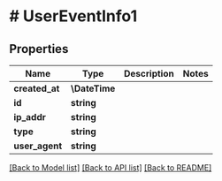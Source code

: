 # # UserEventInfo1

## Properties

Name | Type | Description | Notes
------------ | ------------- | ------------- | -------------
**created_at** | **\DateTime** |  |
**id** | **string** |  |
**ip_addr** | **string** |  |
**type** | **string** |  |
**user_agent** | **string** |  |

[[Back to Model list]](../../README.md#models) [[Back to API list]](../../README.md#endpoints) [[Back to README]](../../README.md)
